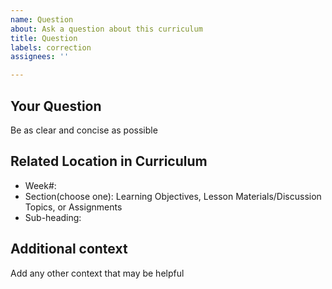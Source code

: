 ```yaml
---
name: Question
about: Ask a question about this curriculum
title: Question
labels: correction
assignees: ''

---
```


## Your Question

Be as clear and concise as possible

## Related Location in Curriculum

- Week#:
- Section(choose one): Learning Objectives, Lesson Materials/Discussion Topics, or Assignments
- Sub-heading:

## Additional context

Add any other context that may be helpful
